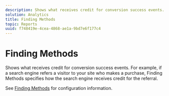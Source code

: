 ```yaml
---
description: Shows what receives credit for conversion success events. For example, if a search engine refers a visitor to your site who makes a purchase, Finding Methods specifies how the search engine receives credit for the referral.
solution: Analytics
title: Finding Methods
topic: Reports
uuid: f748419e-4cea-4868-ae1a-9bd7e6f177c4
---
```


# Finding Methods

Shows what receives credit for conversion success events. For example, if a search engine refers a visitor to your site who makes a purchase, Finding Methods specifies how the search engine receives credit for the referral.

See [Finding Methods](/help/admin/admin/finding-methods.md) for configuration information.
